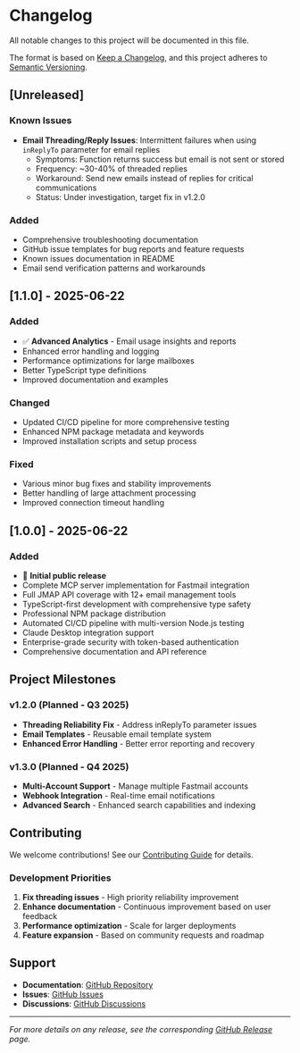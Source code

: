 # Changelog

All notable changes to this project will be documented in this file.

The format is based on [Keep a Changelog](https://keepachangelog.com/en/1.0.0/),
and this project adheres to [Semantic Versioning](https://semver.org/spec/v2.0.0.html).

## [Unreleased]

### Known Issues
- **Email Threading/Reply Issues**: Intermittent failures when using `inReplyTo` parameter for email replies
  - Symptoms: Function returns success but email is not sent or stored
  - Frequency: ~30-40% of threaded replies
  - Workaround: Send new emails instead of replies for critical communications
  - Status: Under investigation, target fix in v1.2.0

### Added
- Comprehensive troubleshooting documentation
- GitHub issue templates for bug reports and feature requests
- Known issues documentation in README
- Email send verification patterns and workarounds

## [1.1.0] - 2025-06-22

### Added
- ✅ **Advanced Analytics** - Email usage insights and reports
- Enhanced error handling and logging
- Performance optimizations for large mailboxes
- Better TypeScript type definitions
- Improved documentation and examples

### Changed
- Updated CI/CD pipeline for more comprehensive testing
- Enhanced NPM package metadata and keywords
- Improved installation scripts and setup process

### Fixed
- Various minor bug fixes and stability improvements
- Better handling of large attachment processing
- Improved connection timeout handling

## [1.0.0] - 2025-06-22

### Added
- 🎉 **Initial public release**
- Complete MCP server implementation for Fastmail integration
- Full JMAP API coverage with 12+ email management tools
- TypeScript-first development with comprehensive type safety
- Professional NPM package distribution
- Automated CI/CD pipeline with multi-version Node.js testing
- Claude Desktop integration support
- Enterprise-grade security with token-based authentication
- Comprehensive documentation and API reference

## Project Milestones

### v1.2.0 (Planned - Q3 2025)
- **Threading Reliability Fix** - Address inReplyTo parameter issues
- **Email Templates** - Reusable email template system
- **Enhanced Error Handling** - Better error reporting and recovery

### v1.3.0 (Planned - Q4 2025)  
- **Multi-Account Support** - Manage multiple Fastmail accounts
- **Webhook Integration** - Real-time email notifications
- **Advanced Search** - Enhanced search capabilities and indexing

## Contributing

We welcome contributions! See our [Contributing Guide](CONTRIBUTING.md) for details.

### Development Priorities
1. **Fix threading issues** - High priority reliability improvement
2. **Enhance documentation** - Continuous improvement based on user feedback
3. **Performance optimization** - Scale for larger deployments
4. **Feature expansion** - Based on community requests and roadmap

## Support

- **Documentation**: [GitHub Repository](https://github.com/alexdiazdecerio/fastmail-mcp-server)
- **Issues**: [GitHub Issues](https://github.com/alexdiazdecerio/fastmail-mcp-server/issues)
- **Discussions**: [GitHub Discussions](https://github.com/alexdiazdecerio/fastmail-mcp-server/discussions)

---

*For more details on any release, see the corresponding [GitHub Release](https://github.com/alexdiazdecerio/fastmail-mcp-server/releases) page.*